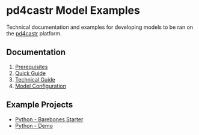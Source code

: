# pd4castr Model Examples

Technical documentation and examples for developing models to be ran on the
[pd4castr](https://pd4castr.com.au/) platform.

## Documentation

1. [Prerequisites](./docs/001-prerequisites.md)
2. [Quick Guide](./docs/002-quick-guide.md)
3. [Technical Guide](./docs/003-technical-guide.md)
4. [Model Configuration](./docs/004-model-configuration.md)

## Example Projects

- [Python - Barebones Starter](./examples/python-barebones/)
- [Python - Demo](./examples/python-demo/)
